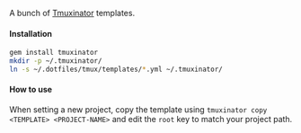 A bunch of [Tmuxinator](https://github.com/tmuxinator/tmuxinator) templates.

#### Installation

```bash
gem install tmuxinator
mkdir -p ~/.tmuxinator/
ln -s ~/.dotfiles/tmux/templates/*.yml ~/.tmuxinator/
```

#### How to use

When setting a new project, copy the template using `tmuxinator copy <TEMPLATE> <PROJECT-NAME>`
and edit the `root` key to match your project path.
